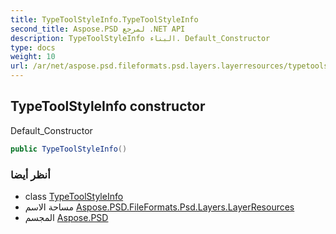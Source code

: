 ```yaml
---
title: TypeToolStyleInfo.TypeToolStyleInfo
second_title: Aspose.PSD لمرجع .NET API
description: TypeToolStyleInfo البناء. Default_Constructor
type: docs
weight: 10
url: /ar/net/aspose.psd.fileformats.psd.layers.layerresources/typetoolstyleinfo/typetoolstyleinfo/
---
```

## TypeToolStyleInfo constructor

Default_Constructor

```csharp
public TypeToolStyleInfo()
```

### أنظر أيضا

* class [TypeToolStyleInfo](../)
* مساحة الاسم [Aspose.PSD.FileFormats.Psd.Layers.LayerResources](../../typetoolstyleinfo/)
* المجسم [Aspose.PSD](../../../)



